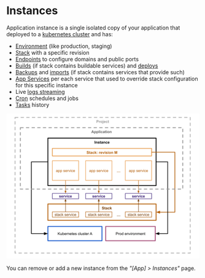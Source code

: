 # Instances

Application instance is a single isolated copy of your application that deployed to a [kubernetes cluster](../kubernetes/index.md) and has:

- [Environment](env.md) (like production, staging)
- [Stack](stack.md) with a specific revision 
- [Endpoints](endpoints) to configure domains and public ports
- [Builds](builds.md) (if stack contains buildable services) and [deploys](deploys.md)
- [Backups](backups.md) and [imports](imports.md) (if stack contains services that provide such)
- [App Services](services.md) per each service that used to override stack configuration for this specific instance
- Live [logs streaming](logs.md) 
- [Cron](cron.md) schedules and jobs 
- [Tasks](tasks.md) history 

![](./images/instance.svg)

You can remove or add a new instance from the _"[App] > Instances"_ page.
